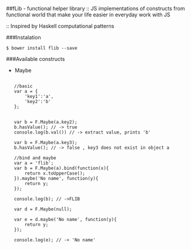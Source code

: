 ##fLib - functional helper library
:: JS implementations of constructs from functional world that make your life easier in everyday work with JS

:: Inspired by Haskell computational patterns

###Instalation
```
$ bower install flib --save
```
###Available constructs
 - Maybe

 ```

	//basic
	var a = {
		'key1':'a',
		'key2':'b'
	};


	var b = F.Maybe(a.key2);
	b.hasValue(); // -> true 
	console.log(b.val()) // -> extract value, prints 'b'
	
	var b = F.Maybe(a.key3);
	b.hasValue(); // -> false , key3 does not exist in object a 
	
	//bind and maybe
	var a = 'flib';
	var b = F.Maybe(a).bind(function(x){
		return x.toUpperCase();
	}).maybe('No name', function(y){
		return y;
	});

	console.log(b); // ->FLIB

	var d = F.Maybe(null);

	var e = d.maybe('No name', function(y){
		return y;
	});

	console.log(e); // -> 'No name'

        
 ``` 
